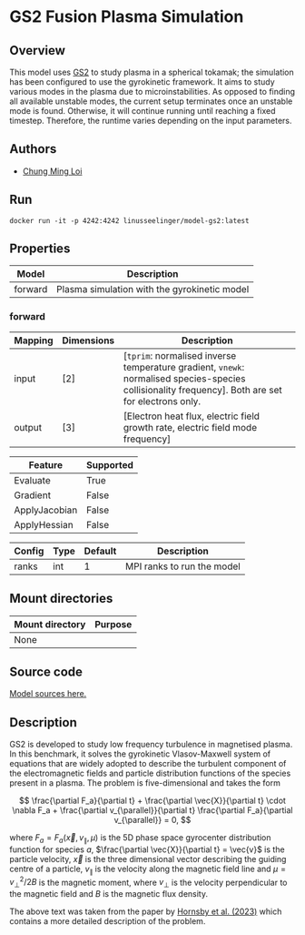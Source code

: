 # GS2 Fusion Plasma Simulation

## Overview
This model uses [GS2](https://gyrokinetics.gitlab.io/gs2/index.html) to study plasma in a spherical tokamak; the simulation has been configured to use the gyrokinetic framework. It aims to study various modes in the plasma due to microinstabilities. As opposed to finding all available unstable modes, the current setup terminates once an unstable mode is found. Otherwise, it will continue running until reaching a fixed timestep. Therefore, the runtime varies depending on the input parameters.

## Authors
- [Chung Ming Loi](mailto:chung.m.loi@durham.ac.uk)


## Run
```
docker run -it -p 4242:4242 linusseelinger/model-gs2:latest
```

## Properties

Model | Description
---|---
forward | Plasma simulation with the gyrokinetic model

### forward
Mapping | Dimensions | Description
---|---|---
input | [2] | [`tprim`: normalised inverse temperature gradient, `vnewk`: normalised species-species collisionality frequency]. Both are set for electrons only. 
output | [3] | [Electron heat flux, electric field growth rate, electric field mode frequency]

Feature | Supported
---|---
Evaluate | True
Gradient | False
ApplyJacobian | False
ApplyHessian | False

Config | Type | Default | Description
---|---|---|---
ranks |int |1 |MPI ranks to run the model

## Mount directories
Mount directory | Purpose
---|---
None |

## Source code

[Model sources here.](https://github.com/UM-Bridge/benchmarks/tree/main/models/gs2)

## Description
GS2 is developed to study low frequency turbulence in magnetised plasma. In this benchmark, it solves the gyrokinetic Vlasov-Maxwell system of equations that are widely adopted to describe the turbulent component of the electromagnetic fields and particle distribution functions of the species present in a plasma. The problem is five-dimensional and takes the form 

$$
\frac{\partial F_a}{\partial t} + \frac{\partial \vec{X}}{\partial t} \cdot \nabla F_a + \frac{\partial v_{\parallel}}{\partial t} \frac{\partial F_a}{\partial v_{\parallel}} = 0, 
$$

where $F_a = F_a(\vec{x}, v_{\parallel}, \mu)$ is the 5D phase space gyrocenter distribution function for species $a$, $\frac{\partial \vec{X}}{\partial t} = \vec{v}$ is the particle velocity, $\vec{x}$ is the three dimensional vector describing the guiding centre of a particle, $v_{\parallel}$ is the velocity along the magnetic field line and $\mu = v^2_{\perp}/2B$ is the magnetic moment, where $v_{\perp}$ is the velocity perpendicular to the magnetic field and $B$ is the magnetic flux density.

The above text was taken from the paper by [Hornsby et al. (2023)](https://doi.org/10.48550/arXiv.2309.09785) which contains a more detailed description of the problem.
